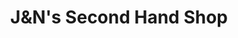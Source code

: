 ---
title: "J&N's Second Hand Shop"
url: /great-yarmouth/jundns-second-hand-shop/
shop: Gebrauchtwaren
---
